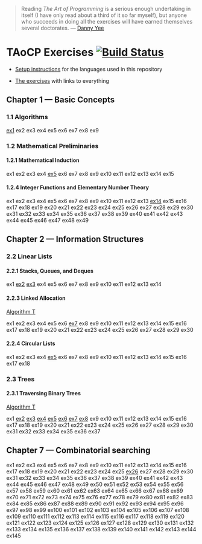 > Reading _The Art of Programming_ is a serious enough undertaking in itself (I have only read about a third of it so far myself), but anyone who succeeds in doing all the exercises will have earned themselves several doctorates. &mdash; [Danny Yee](https://dannyreviews.com/h/Art_Programming.html)

# TAoCP Exercises [![Build Status](https://secure.travis-ci.org/masak/taocp.svg?branch=master)](http://travis-ci.org/masak/taocp)

* [Setup instructions](https://github.com/masak/taocp/blob/master/setup/README.md)
  for the languages used in this repository

* [The exercises](https://github.com/masak/taocp/blob/master/src/README.md) with
  links to everything

## Chapter 1 &mdash; Basic Concepts

### 1.1 Algorithms

[ex1](https://github.com/masak/taocp/tree/master/src/ch1.1/ex1/)
ex2
ex3
ex4
ex5
ex6
ex7
ex8
ex9

### 1.2 Mathematical Preliminaries

#### 1.2.1 Mathematical Induction

ex1
ex2
ex3
ex4
[ex5](https://github.com/masak/taocp/tree/master/src/ch1.2.1/ex5/)
ex6
ex7
ex8
ex9
ex10
ex11
ex12
ex13
ex14
ex15

#### 1.2.4 Integer Functions and Elementary Number Theory

ex1
ex2
ex3
ex4
ex5
ex6
ex7
ex8
ex9
ex10
ex11
ex12
ex13
[ex14](http://github.com/masak/taocp/tree/master/src/ch1.2.4/ex14/)
ex15
ex16
ex17
ex18
ex19
ex20
ex21
ex22
ex23
ex24
ex25
ex26
ex27
ex28
ex29
ex30
ex31
ex32
ex33
ex34
ex35
ex36
ex37
ex38
ex39
ex40
ex41
ex42
ex43
ex44
ex45
ex46
ex47
ex48
ex49

## Chapter 2 &mdash; Information Structures

### 2.2 Linear Lists

#### 2.2.1 Stacks, Queues, and Deques

ex1
[ex2](http://github.com/masak/taocp/tree/master/src/ch2.2.1/ex2)
[ex3](http://github.com/masak/taocp/tree/master/src/ch2.2.1/ex3)
ex4
ex5
ex6
ex7
ex8
ex9
ex10
ex11
ex12
ex13
ex14

#### 2.2.3 Linked Allocation

[Algorithm T](http://github.com/masak/taocp/tree/master/src/ch2.2.3/algorithm-t/)

ex1
ex2
ex3
ex4
ex5
ex6
[ex7](http://github.com/masak/taocp/tree/master/src/ch2.2.3/ex7)
ex8
ex9
ex10
ex11
ex12
ex13
ex14
ex15
ex16
ex17
ex18
ex19
ex20
ex21
ex22
ex23
ex24
ex25
ex26
ex27
ex28
ex29
ex30

#### 2.2.4 Circular Lists

ex1
ex2
ex3
ex4
[ex5](http://github.com/masak/taocp/tree/master/src/ch2.2.4/ex5)
ex6
ex7
ex8
ex9
ex10
ex11
ex12
ex13
ex14
ex15
ex16
ex17
ex18

### 2.3 Trees

#### 2.3.1 Traversing Binary Trees

[Algorithm T](http://github.com/masak/taocp/tree/master/src/ch2.3.1/algorithm-t/)

ex1
[ex2](http://github.com/masak/taocp/tree/master/src/ch2.3.1/ex2)
[ex3](http://github.com/masak/taocp/tree/master/src/ch2.3.1/ex3)
[ex4](http://github.com/masak/taocp/tree/master/src/ch2.3.1/ex4)
[ex5](http://github.com/masak/taocp/tree/master/src/ch2.3.1/ex5)
[ex6](http://github.com/masak/taocp/tree/master/src/ch2.3.1/ex6)
[ex7](http://github.com/masak/taocp/tree/master/src/ch2.3.1/ex7)
[ex8](http://github.com/masak/taocp/tree/master/src/ch2.3.1/ex8)
ex9
ex10
ex11
ex12
ex13
ex14
ex15
ex16
ex17
ex18
ex19
ex20
ex21
ex22
ex23
ex24
ex25
ex26
ex27
ex28
ex29
ex30
ex31
ex32
ex33
ex34
ex35
ex36
ex37

## Chapter 7 &mdash; Combinatorial searching

ex1
ex2
ex3
ex4
ex5
ex6
ex7
ex8
ex9
ex10
ex11
ex12
ex13
ex14
ex15
ex16
ex17
ex18
ex19
ex20
ex21
ex22
ex23
ex24
ex25
[ex26](http://github.com/masak/taocp/tree/master/src/ch7/ex26)
ex27
ex28
ex29
ex30
ex31
ex32
ex33
ex34
ex35
ex36
ex37
ex38
ex39
ex40
ex41
ex42
ex43
ex44
ex45
ex46
ex47
ex48
ex49
ex50
ex51
ex52
ex53
ex54
ex55
ex56
ex57
ex58
ex59
ex60
ex61
ex62
ex63
ex64
ex65
ex66
ex67
ex68
ex69
ex70
ex71
ex72
ex73
ex74
ex75
ex76
ex77
ex78
ex79
ex80
ex81
ex82
ex83
ex84
ex85
ex86
ex87
ex88
ex89
ex90
ex91
ex92
ex93
ex94
ex95
ex96
ex97
ex98
ex99
ex100
ex101
ex102
ex103
ex104
ex105
ex106
ex107
ex108
ex109
ex110
ex111
ex112
ex113
ex114
ex115
ex116
ex117
ex118
ex119
ex120
ex121
ex122
ex123
ex124
ex125
ex126
ex127
ex128
ex129
ex130
ex131
ex132
ex133
ex134
ex135
ex136
ex137
ex138
ex139
ex140
ex141
ex142
ex143
ex144
ex145

